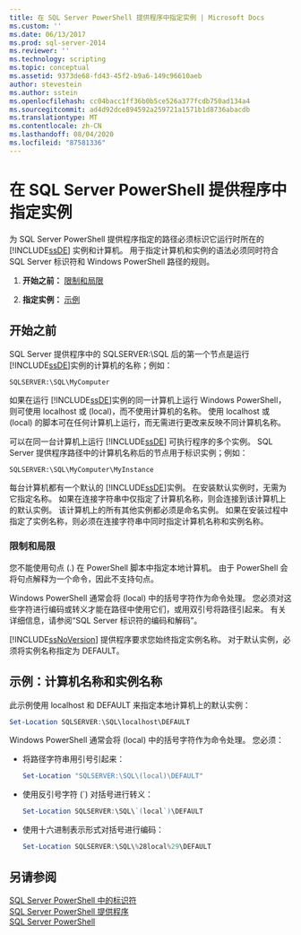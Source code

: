 ```yaml
---
title: 在 SQL Server PowerShell 提供程序中指定实例 | Microsoft Docs
ms.custom: ''
ms.date: 06/13/2017
ms.prod: sql-server-2014
ms.reviewer: ''
ms.technology: scripting
ms.topic: conceptual
ms.assetid: 9373de68-fd43-45f2-b9a6-149c96610aeb
author: stevestein
ms.author: sstein
ms.openlocfilehash: cc04bacc1ff36b0b5ce526a377fcdb750ad134a4
ms.sourcegitcommit: ad4d92dce894592a259721a1571b1d8736abacdb
ms.translationtype: MT
ms.contentlocale: zh-CN
ms.lasthandoff: 08/04/2020
ms.locfileid: "87581336"
---
```

# <a name="specify-instances-in-the-sql-server-powershell-provider"></a>在 SQL Server PowerShell 提供程序中指定实例
  为 SQL Server PowerShell 提供程序指定的路径必须标识它运行时所在的 [!INCLUDE[ssDE](../includes/ssde-md.md)] 实例和计算机。 用于指定计算机和实例的语法必须同时符合 SQL Server 标识符和 Windows PowerShell 路径的规则。  
  
1.  **开始之前：**  [限制和局限](#LimitationsRestrictions)  
  
2.  **指定实例：**  [示例](#Examples)  
  
## <a name="before-you-begin"></a>开始之前  
 SQL Server 提供程序中的 SQLSERVER:\SQL 后的第一个节点是运行 [!INCLUDE[ssDE](../includes/ssde-md.md)]实例的计算机的名称；例如：  
  
```  
SQLSERVER:\SQL\MyComputer  
```  
  
 如果在运行 [!INCLUDE[ssDE](../includes/ssde-md.md)]实例的同一计算机上运行 Windows PowerShell，则可使用 localhost 或 (local)，而不使用计算机的名称。 使用 localhost 或 (local) 的脚本可在任何计算机上运行，而无需进行更改来反映不同计算机名称。  
  
 可以在同一台计算机上运行 [!INCLUDE[ssDE](../includes/ssde-md.md)] 可执行程序的多个实例。 SQL Server 提供程序路径中的计算机名称后的节点用于标识实例；例如：  
  
```  
SQLSERVER:\SQL\MyComputer\MyInstance  
```  
  
 每台计算机都有一个默认的 [!INCLUDE[ssDE](../includes/ssde-md.md)]实例。 在安装默认实例时，无需为它指定名称。 如果在连接字符串中仅指定了计算机名称，则会连接到该计算机上的默认实例。 该计算机上的所有其他实例都必须是命名实例。 如果在安装过程中指定了实例名称，则必须在连接字符串中同时指定计算机名称和实例名称。  
  
###  <a name="limitations-and-restrictions"></a><a name="LimitationsRestrictions"></a> 限制和局限  
 您不能使用句点 (.) 在 PowerShell 脚本中指定本地计算机。 由于 PowerShell 会将句点解释为一个命令，因此不支持句点。  
  
 Windows PowerShell 通常会将 (local) 中的括号字符作为命令处理。 您必须对这些字符进行编码或转义才能在路径中使用它们，或用双引号将路径引起来。 有关详细信息，请参阅“SQL Server 标识符的编码和解码”。  
  
 [!INCLUDE[ssNoVersion](../includes/ssnoversion-md.md)] 提供程序要求您始终指定实例名称。 对于默认实例，必须将实例名称指定为 DEFAULT。  
  
##  <a name="examples-computer-and-instance-names"></a><a name="Examples"></a> 示例：计算机名称和实例名称  
 此示例使用 localhost 和 DEFAULT 来指定本地计算机上的默认实例：  
  
```powershell
Set-Location SQLSERVER:\SQL\localhost\DEFAULT
```  
  
 Windows PowerShell 通常会将 (local) 中的括号字符作为命令处理。 您必须：  
  
-   将路径字符串用引号引起来：  
  
    ```powershell
    Set-Location "SQLSERVER:\SQL\(local)\DEFAULT"  
    ```  
  
-   使用反引号字符 (`) 对括号进行转义：  
  
    ```powershell
    Set-Location SQLSERVER:\SQL\`(local`)\DEFAULT  
    ```  
  
-   使用十六进制表示形式对括号进行编码：  
  
    ```powershell
    Set-Location SQLSERVER:\SQL\%28local%29\DEFAULT  
    ```  
  
## <a name="see-also"></a>另请参阅  
 [SQL Server PowerShell 中的标识符](sql-server-identifiers-in-powershell.md)   
 [SQL Server PowerShell 提供程序](sql-server-powershell-provider.md)   
 [SQL Server PowerShell](sql-server-powershell.md)  
